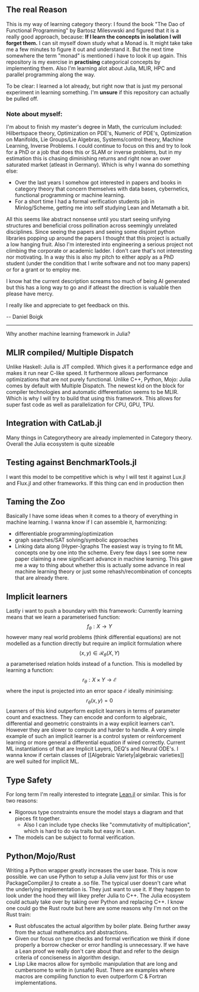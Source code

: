 ## The real Reason

This is my way of learning category theory:
I found the book "The Dao of Functional Programming" by Bartosz Milesvwski and figured that it is a really good approach, because:
**If I learn the concepts in isolation I will forget them.**
I can sit myself down study what a Monad is. It might take take me a few minutes to figure it out and understand it. But the next time somewhere the term "monad" is mentioned i have to look it up again.
This repository is my exercise in **practising** categorical concepts by implementing them.
Also I'm learning alot about Julia, MLIR, HPC and parallel programming along the way.

To be clear: I learned a lot already, but right now that is just my personal experiment in learning something. I'm **unsure** if this repository can actually be pulled off.
### Note about myself:
I'm about to finish my master's degree in Math, the curriculum included:
Hilbertspace theory, Optimization on PDE's, Numeric of PDE's, Optimization on Manifolds, Lie Groups/Lie Algebras, Systems/control theory, Machine Learning, Inverse Problems.
I could continue to focus on this and try to look for a PhD or a job that does this or SLAM or inverse problems, but in my estimation this is chasing diminishing returns and right now an over saturated market (atleast in Germany). Which is why I wanna do something else:
- Over the last years I somehow got interested in papers and books in category theory that concern themselves with data bases, cybernetics, functional programming or machine learning.
- For a short time I had a formal verification students job in Minlog/Scheme, getting me into self studying Lean and Metamath a bit.

All this seems like abstract nonsense until you start seeing unifying structures and beneficial cross pollination across seemingly unrelated disciplines.
Since seeing the papers and seeing some disjoint python libraries popping up around the papers I thought that this project is actually a low hanging fruit.
Also I'm interested into engineering a serious project not climbing the corporate or academic ladder. I don't care that's not interesting nor motivating.
In a way this is also my pitch to either apply as a PhD student (under the condition that I write software and not too many papers) or for a grant or to employ me.


I know hat the current description screams too much of being AI generated but this has a long way to go and if atleast the direction is valuable then please have mercy.

I really like and appreciate to get feedback on this.

-- Daniel Boigk

---

Why another machine learning framework in Julia?


## MLIR compiled/ Multiple Dispatch

Unlike Haskell: Julia is JIT compiled. Which gives it a performance edge and makes it run near C-like speed. It furthermore allows performance optimizations that are not purely functional.
Unlike C++, Python, Mojo:  Julia comes by default with Multiple Dispatch.
The newest kid on the block for compiler technologies and automatic differentiation seems to be MLIR. Which is why I will try to build that using this framework. This allows for super fast code as well as parallelization for CPU, GPU, TPU.

## Integration with CatLab.jl

Many things in Categorytheory are already implemented in Category theory. Overall the Julia ecosystem is quite sizeable

## Testing against BenchmarkTools.jl
I want this model to be competitive which is why I will test it against Lux.jl and Flux.jl and other frameworks. If this thing can end in production then
## Taming the Zoo

Basically I have some ideas when it comes to a theory of everything in machine learning. I wanna know if I can assemble it, harmonizing:
- differentiable programming/optimization
- graph searches/SAT solving/symbolic approaches
- Linking data along (Hyper-)graphs
The easiest way is trying to fit ML concepts one by one into the scheme.
Every few days I see some new paper claiming a new significant advance in machine learning. This gave me a way to thing about whether this is actually some advance in real machine learning theory or just some rehash/recombination of concepts that are already there.
## Implicit learners

Lastly i want to push a boundary with this framework:
Currently learning means that we learn a parameterised function:
$$ f_\theta:X \rightarrow Y $$
however many real world problems (think differential equations) are not modelled as a function directly but require an implicit formulation where
$$ (x, y)\in \mathcal{R}_\theta(X,Y) $$
a parameterised relation holds instead of a function. This is modelled by learning a function:
$$ r_\theta:X\times Y \rightarrow \mathcal{E} $$
where the input is projected into an error space $\mathcal{E}$ ideally minimising:
$$ r_\theta (x,y) = 0 $$
Learners of this kind outperform explicit learners in terms of parameter count and exactness. They can encode and conform to algebraic, differential and geometric constraints in a way explicit learners can't. However they are slower to compute and harder to handle. A very simple example of such an implicit learner is a control system or reinforcement learning or more general a differential equation if wired correctly. Current ML instantiations of that are Implicit Layers, DEQ's and Neural ODE's. I wanna know if certain classes of [[Algebraic Variety|algebraic varieties]] are well suited for implicit ML.

## Type Safety

For long term I'm really interested to integrate [Lean.jl](https://github.com/miguelraz/Lean.jl) or similar. This is for two reasons:
- Rigorous type constraints ensure the model stays a diagram and that pieces fit together.
	- Also I can include type checks like "commutativity of multiplication", which is hard to do via traits but easy in Lean.
- The models can be subject to formal verification.

## Python/Mojo/Rust
Writing a Python wrapper greatly increases the user base. This is now possible. we can use Python to setup a Julia venv just for this or use PackageCompiler.jl to create a .so file. The typical user doesn't care what the underlying implementation is. They just want to use it. If they happen to look under the hood they will likey prefer Julia to C++. The Julia ecosystem could actualy take over by taking over Python and replacing C++.
I know one could go the Rust route but here are some reasons why I'm not on the Rust train:
- Rust obfuscates the actual algorithm by boiler plate. Being further away from the actual mathematics and abstractions.
- Given our focus on type checks and formal verification we think if done properly a borrow checker or error handling is unnecessary. If we have a Lean proof we really don't care about that and refer to the design criteria of conciseness in algorithm design.
- Lisp Like macros allow for symbolic manipulation that are long and cumbersome to write in (unsafe) Rust. There are examples where macros are compiling function to even outperform C & Fortran implementations.
